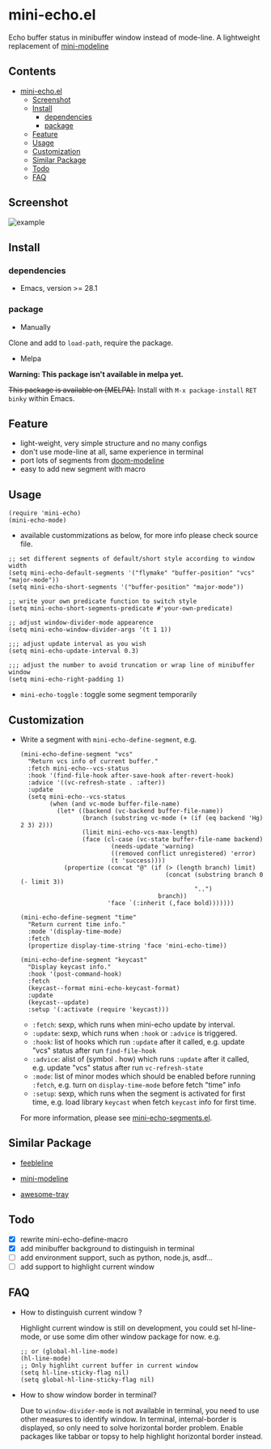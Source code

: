 # mini-echo.el

Echo buffer status in minibuffer window instead of mode-line.
A lightweight replacement of [mini-modeline](https://github.com/kiennq/emacs-mini-modeline)

<!-- markdown-toc start -->

## Contents

- [mini-echo.el](#mini-echoel)
  - [Screenshot](#screenshot)
  - [Install](#install)
    - [dependencies](#dependencies)
    - [package](#package)
  - [Feature](#feature)
  - [Usage](#usage)
  - [Customization](#customization)
  - [Similar Package](#similar-package)
  - [Todo](#todo)
  - [FAQ](#faq)

<!-- markdown-toc end -->

## Screenshot

![example](example.gif)

## Install

### dependencies

- Emacs, version >= 28.1

### package

- Manually

Clone and add to `load-path`, require the package.

- Melpa

**Warning: This package isn't available in melpa yet.**

~~This package is available on [MELPA].~~
Install with `M-x package-install` `RET` `binky` within Emacs.

## Feature

- light-weight, very simple structure and no many configs
- don't use mode-line at all, same experience in terminal
- port lots of segments from [doom-modeline](https://github.com/seagle0128/doom-modeline)
- easy to add new segment with macro

## Usage

```elisp
(require 'mini-echo)
(mini-echo-mode)
```

- available custommizations as below, for more info please check source file.

```elisp
;; set different segments of default/short style according to window width
(setq mini-echo-default-segments '("flymake" "buffer-position" "vcs" "major-mode"))
(setq mini-echo-short-segments '("buffer-position" "major-mode"))

;; write your own predicate function to switch style
(setq mini-echo-short-segments-predicate #'your-own-predicate)

;; adjust window-divider-mode appearence
(setq mini-echo-window-divider-args '(t 1 1))

;;; adjust update interval as you wish
(setq mini-echo-update-interval 0.3)

;;; adjust the number to avoid truncation or wrap line of minibuffer window
(setq mini-echo-right-padding 1)
```

- `mini-echo-toggle` : toggle some segment temporarily

## Customization

- Write a segment with `mini-echo-define-segment`, e.g.

  ```elisp
  (mini-echo-define-segment "vcs"
    "Return vcs info of current buffer."
    :fetch mini-echo--vcs-status
    :hook '(find-file-hook after-save-hook after-revert-hook)
    :advice '((vc-refresh-state . :after))
    :update
    (setq mini-echo--vcs-status
          (when (and vc-mode buffer-file-name)
            (let* ((backend (vc-backend buffer-file-name))
                   (branch (substring vc-mode (+ (if (eq backend 'Hg) 2 3) 2)))
                   (limit mini-echo-vcs-max-length)
                   (face (cl-case (vc-state buffer-file-name backend)
                           (needs-update 'warning)
                           ((removed conflict unregistered) 'error)
                           (t 'success))))
              (propertize (concat "@" (if (> (length branch) limit)
                                          (concat (substring branch 0 (- limit 3))
                                                  "..")
                                        branch))
                          'face `(:inherit (,face bold)))))))

  (mini-echo-define-segment "time"
    "Return current time info."
    :mode '(display-time-mode)
    :fetch
    (propertize display-time-string 'face 'mini-echo-time))

  (mini-echo-define-segment "keycast"
    "Display keycast info."
    :hook '(post-command-hook)
    :fetch
    (keycast--format mini-echo-keycast-format)
    :update
    (keycast--update)
    :setup '(:activate (require 'keycast)))
  ```

  - `:fetch`: sexp, which runs when mini-echo update by interval.
  - `:update`: sexp, which runs when `:hook` or `:advice` is triggered.
  - `:hook`: list of hooks which run `:update` after it called, e.g. update "vcs" status after run `find-file-hook`
  - `:advice`: alist of (symbol . how) which runs `:update` after it called, e.g. update "vcs" status after run `vc-refresh-state`
  - `:mode`: list of minor modes which should be enabled before running `:fetch`, e.g. turn on `display-time-mode` before fetch "time" info
  - `:setup`: sexp, which runs when the segment is activated for first time, e.g. load library `keycast` when fetch `keycast` info for first time.

  For more information, please see [mini-echo-segments.el](mini-echo-segments.el).

## Similar Package

- [feebleline](https://github.com/tautologyclub/feebleline)

- [mini-modeline](https://github.com/kiennq/emacs-mini-modeline)

- [awesome-tray](https://github.com/manateelazycat/awesome-tray)

## Todo

- [x] rewrite mini-echo-define-macro
- [x] add minibuffer background to distinguish in terminal
- [ ] add environment support, such as python, node.js, asdf...
- [ ] add support to highlight current window

## FAQ

- How to distinguish current window ?

  Highlight current window is still on development, you could set hl-line-mode, or use some dim other window package for now.
  e.g.

  ```elisp
  ;; or (global-hl-line-mode)
  (hl-line-mode)
  ;; Only highliht current buffer in current window
  (setq hl-line-sticky-flag nil)
  (setq global-hl-line-sticky-flag nil)
  ```

- How to show window border in terminal?

  Due to `window-divider-mode` is not available in terminal, you need to use other measures to identify window.
  In terminal, internal-border is displayed, so only need to solve horizontal border problem. Enable packages like tabbar or topsy
  to help highlight horizontal border instead.

